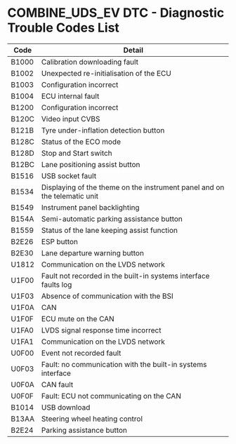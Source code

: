 # COMBINE_UDS_EV DTC - Diagnostic Trouble Codes List

| Code | Detail |
| - | - |
| B1000 | Calibration downloading fault |
| B1002 | Unexpected re-initialisation of the ECU |
| B1003 | Configuration incorrect |
| B1004 | ECU internal fault |
| B1200 | Configuration incorrect |
| B120C | Video input CVBS |
| B121B | Tyre under-inflation detection button |
| B128C | Status of the ECO mode |
| B128D | Stop and Start switch |
| B12BC | Lane positioning assist button |
| B1516 | USB socket fault |
| B1534 | Displaying of the theme on the instrument panel and on the telematic unit |
| B1549 | Instrument panel backlighting |
| B154A | Semi-automatic parking assistance button |
| B1559 | Status of the lane keeping assist function |
| B2E26 | ESP button |
| B2E30 | Lane departure warning button |
| U1812 | Communication on the LVDS network |
| U1F00 | Fault not recorded in the built-in systems interface faults log |
| U1F03 | Absence of communication with the BSI |
| U1F0A | CAN |
| U1F0F | ECU mute on the CAN |
| U1FA0 | LVDS signal response time incorrect |
| U1FA1 | Communication on the LVDS network |
| U0F00 | Event not recorded fault |
| U0F03 | Fault: no communication with the built-in systems interface |
| U0F0A | CAN fault |
| U0F0F | Fault: ECU not communicating on the CAN |
| B1014 | USB download |
| B13AA | Steering wheel heating control |
| B2E24 | Parking assistance button |
